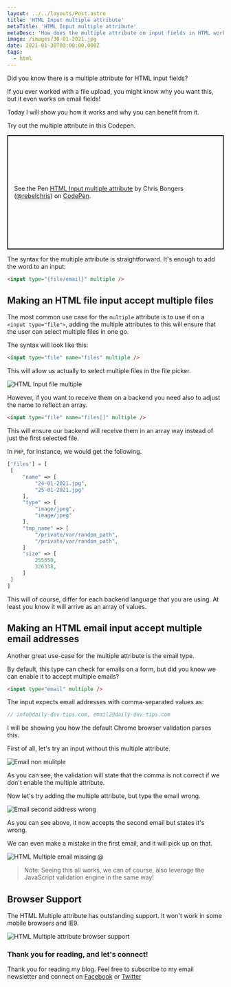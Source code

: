 ```yaml
---
layout: ../../layouts/Post.astro
title: 'HTML Input multiple attribute'
metaTitle: 'HTML Input multiple attribute'
metaDesc: 'How does the multiple attribute on input fields in HTML work?'
image: /images/30-01-2021.jpg
date: 2021-01-30T03:00:00.000Z
tags:
  - html
---
```


Did you know there is a multiple attribute for HTML input fields?

If you ever worked with a file upload, you might know why you want this, but it even works on email fields!

Today I will show you how it works and why you can benefit from it.

Try out the multiple attribute in this Codepen.

<p class="codepen" data-height="265" data-theme-id="dark" data-default-tab="html,result" data-user="rebelchris" data-slug-hash="oNzrwBp" style="height: 265px; box-sizing: border-box; display: flex; align-items: center; justify-content: center; border: 2px solid; margin: 1em 0; padding: 1em;" data-pen-title="HTML Input multiple attribute">
  <span>See the Pen <a href="https://codepen.io/rebelchris/pen/oNzrwBp">
  HTML Input multiple attribute</a> by Chris Bongers (<a href="https://codepen.io/rebelchris">@rebelchris</a>)
  on <a href="https://codepen.io">CodePen</a>.</span>
</p>
<script async defer src="https://cpwebassets.codepen.io/assets/embed/ei.js"></script>

The syntax for the multiple attribute is straightforward. It's enough to add the word to an input:

```html
<input type="{file/email}" multiple />
```

## Making an HTML file input accept multiple files

The most common use case for the `multiple` attribute is to use if on a `<input type="file">`, adding the multiple attributes to this will ensure that the user can select multiple files in one go.

The syntax will look like this:

```html
<input type="file" name="files" multiple />
```

This will allow us actually to select multiple files in the file picker.

![HTML Input file multiple](https://cdn.hashnode.com/res/hashnode/image/upload/v1611554716453/x01O6tMv7.png)

However, if you want to receive them on a backend you need also to adjust the name to reflect an array.

```html
<input type="file" name="files[]" multiple />
```

This will ensure our backend will receive them in an array way instead of just the first selected file.

In `PHP`, for instance, we would get the following.

```php
['files'] = [
 [
	 "name" => [
		 "24-01-2021.jpg",
		 "25-01-2021.jpg"
	 ],
	 "type" => [
		 "image/jpeg",
		 "image/jpeg"
	 ],
	 "tmp_name" => [
		 "/private/var/random_path",
		 "/private/var/random_path",
	 ]
	 "size" => [
		 255650,
		 326338,
	 ]
 ]
]
```

This will of course, differ for each backend language that you are using.
At least you know it will arrive as an array of values.

## Making an HTML email input accept multiple email addresses

Another great use-case for the multiple attribute is the email type.

By default, this type can check for emails on a form, but did you know we can enable it to accept multiple emails?

```html
<input type="email" multiple />
```

The input expects email addresses with comma-separated values as:

```js
// info@daily-dev-tips.com, email2@daily-dev-tips.com
```

I will be showing you how the default Chrome browser validation parses this.

First of all, let's try an input without this multiple attribute.

![Email non mulitple](https://cdn.hashnode.com/res/hashnode/image/upload/v1611555840890/Rgg0bZRzr.png)

As you can see, the validation will state that the comma is not correct if we don't enable the multiple attribute.

Now let's try adding the multiple attribute, but type the email wrong.

![Email second address wrong](https://cdn.hashnode.com/res/hashnode/image/upload/v1611555962305/XRToxz6pJ.png)

As you can see above, it now accepts the second email but states it's wrong.

We can even make a mistake in the first email, and it will pick up on that.

![HTML Multiple email missing @](https://cdn.hashnode.com/res/hashnode/image/upload/v1611556036172/aub0G7bjs.png)

> Note: Seeing this all works, we can of course, also leverage the JavaScript validation engine in the same way!

## Browser Support

The HTML Multiple attribute has outstanding support. It won't work in some mobile browsers and IE9.

![HTML Multiple attribute browser support](https://caniuse.bitsofco.de/image/input-file-multiple.png)

### Thank you for reading, and let's connect!

Thank you for reading my blog. Feel free to subscribe to my email newsletter and connect on [Facebook](https://www.facebook.com/DailyDevTipsBlog) or [Twitter](https://twitter.com/DailyDevTips1)
